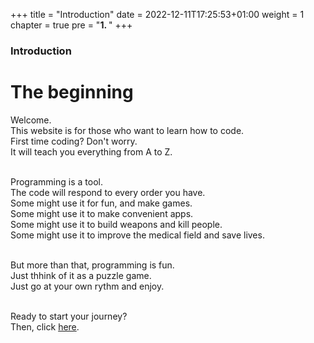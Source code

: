 +++
title = "Introduction"
date = 2022-12-11T17:25:53+01:00
weight = 1
chapter = true
pre = "<b>1. </b>"
+++

### Introduction

# The beginning

Welcome.\
This website is for those who want to learn how to code.\
First time coding? Don't worry.\
It will teach you everything from A to Z.

\
Programming is a tool.\
The code will respond to every order you have.\
Some might use it for fun, and make games.\
Some might use it to make convenient apps.\
Some might use it to build weapons and kill people.\
Some might use it to improve the medical field and save lives.

\
But more than that, programming is fun.\
Just thhink of it as a puzzle game.\
Just go at your own rythm and enjoy.

\
Ready to start your journey?\
Then, click [here](languages/).
 